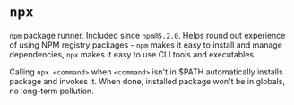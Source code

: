 # `npx`

`npm` package runner. Included since `npm@5.2.0`. Helps round out experience of using NPM registry packages - `npm` makes it easy to install and manage dependencies, `npx` makes it easy to use CLI tools and executables.

Calling `npx <command>` when `<command>` isn't in $PATH automatically installs package and invokes it. When done, installed package won't be in globals, no long-term pollution.
